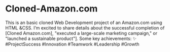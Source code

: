 # Cloned-Amazon.com
This is an basic cloned Web Development project of an Amazon.com using HTML &amp;CSS. I’m excited to share details about the successful completion of [Cloned Amazon.com], "executed a large-scale marketing campaign," or "launched a sustainable product"]. Some key achievements:  ✨ #ProjectSuccess #Innovation #Teamwork #Leadership #Growth
